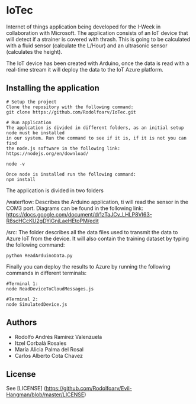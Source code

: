 # IoTec

Internet of things application being developed for the I-Week in collaboration
with Microsoft. The application consists of an IoT device that will detect if
a strainer is covered with thrash. This is going to be calculated with a
fluid sensor (calculate the L/Hour) and an ultrasonic sensor (calculates the height).

The IoT device has been created with Arduino, once the data is read with a real-time
stream it will deploy the data to the IoT Azure platform.

## Installing the application
    # Setup the project
    Clone the repository with the following command:
    git clone https://github.com/Rodolfoarv/IoTec.git

    # Run application
    The applcation is divided in different folders, as an initial setup node must be installed
    in our system. Run the command to see if it is, if it is not you can find
    the node.js software in the following link: https://nodejs.org/en/download/

    node -v

    Once node is installed run the following command:
    npm install

The application is divided in two folders

/waterflow: Describes the Arduino application, ti will read the sensor in the COM3 port.
Diagrams can be found in the following link:
https://docs.google.com/document/d/1zTaJCv_LHLP8VI63-R8scHCcKU2gDYiGnjLaeHEtoPM/edit

/src: The folder describes all the data files used to transmit the data to Azure IoT
from the device. It will also contain the training dataset by typing the following command:

    python ReadArduinoData.py

Finally you can deploy the results to Azure by running the following commands in different
terminals:

    #Terminal 1:
    node ReadDeviceToCloudMessages.js

    #Terminal 2:
    node SimulatedDevice.js


## Authors

- Rodolfo Andrés Ramírez Valenzuela
- Itzel Corbalá Rosales
- María Alicia Palma del Rosal
- Carlos Alberto Cota Chavez


## License

See [LICENSE] (https://github.com/Rodolfoarv/Evil-Hangman/blob/master/LICENSE)
